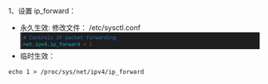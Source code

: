 
1、设置 ip_forward：
- 永久生效:
修改文件： /etc/sysctl.conf
![img_1.png](img_1.png)
- 临时生效：
```shell
echo 1 > /proc/sys/net/ipv4/ip_forward
```


